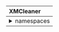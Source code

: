 |    XMCleaner   |
|:---------------|
|<details><summary>namespaces</summary><details><summary>ns1</summary>Classes<details><summary>class1</summary></details></details><details><summary>ns2</summary>innerthing2</details></details>|